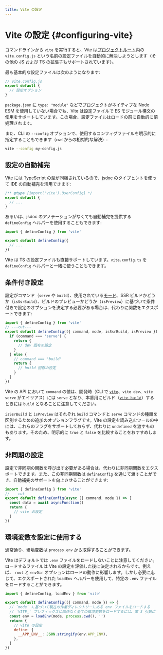 ```yaml
---
title: Vite の設定
---
```


# Vite の設定 {#configuring-vite}

コマンドラインから `vite` を実行すると、Vite は[プロジェクトルート](/guide/#index-html-and-project-root)内の `vite.config.js` という名前の設定ファイルを自動的に解決しようとします（その他の JS および TS の拡張子もサポートされています）。

最も基本的な設定ファイルは次のようになります:

```js
// vite.config.js
export default {
  // 設定オプション
}
```

`package.json` に `type: "module"` などでプロジェクトがネイティブな Node ESM を使用していない場合でも、Vite は設定ファイルで ES モジュール構文の使用をサポートしています。この場合、設定ファイルはロードの前に自動的に前処理されます。

また、CLI の `--config` オプションで、使用するコンフィグファイルを明示的に指定することもできます（`cwd` からの相対的な解決）:

```bash
vite --config my-config.js
```

## 設定の自動補完

Vite には TypeScript の型が同梱されているので、jsdoc のタイプヒントを使って IDE の自動補完を活用できます:

```js
/** @type {import('vite').UserConfig} */
export default {
  // ...
}
```

あるいは、jsdoc のアノテーションがなくても自動補完を提供する `defineConfig` ヘルパーを使用することもできます:

```js
import { defineConfig } from 'vite'

export default defineConfig({
  // ...
})
```

Vite は TS の設定ファイルも直接サポートしています。`vite.config.ts` を `defineConfig` ヘルパーと一緒に使うこともできます。

## 条件付き設定

設定がコマンド（`serve` や `build`）、使用されている[モード](/guide/env-and-mode)、SSR ビルドかどうか（`isSsrBuild`）、ビルドのプレビューかどうか（`isPreview`）に基づいて条件付きで設定のオプションを決定する必要がある場合は、代わりに関数をエクスポートできます:

```js twoslash
import { defineConfig } from 'vite'
// ---cut---
export default defineConfig(({ command, mode, isSsrBuild, isPreview }) => {
  if (command === 'serve') {
    return {
      // dev 固有の設定
    }
  } else {
    // command === 'build'
    return {
      // build 固有の設定
    }
  }
})
```

Vite の API において `command` の値は、開発時（CLI で [`vite`](/guide/cli#vite)、`vite dev`、`vite serve` がエイリアス）には `serve` となり、本番用にビルド（[`vite build`](/guide/cli#vite-build)）するときには `build` となることに注意してください。

`isSsrBuild` と `isPreview` はそれぞれ `build` コマンドと `serve` コマンドの種類を区別するための追加のオプションフラグです。Vite の設定を読み込むツールの中には、これらのフラグをサポートしておらず、代わりに `undefined` を渡すものもあります。そのため、明示的に `true` と `false` を比較することをおすすめします。

## 非同期の設定

設定で非同期の関数を呼び出す必要がある場合は、代わりに非同期関数をエクスポートできます。また、この非同期関数は `defineConfig` を通じて渡すことができ、自動補完のサポートを向上させることができます:

```js twoslash
import { defineConfig } from 'vite'
// ---cut---
export default defineConfig(async ({ command, mode }) => {
  const data = await asyncFunction()
  return {
    // vite の設定
  }
})
```

## 環境変数を設定に使用する

通常通り、環境変数は `process.env` から取得することができます。

Vite はデフォルトでは `.env` ファイルをロードしないことに注意してください。ロードするファイルは Vite の設定を評価した後に決定されるからです。例えば、 `root` と `envDir` オプションはロードの動作に影響します。しかし必要に応じて、エクスポートされた `loadEnv` ヘルパーを使用して、特定の `.env` ファイルをロードすることができます。

```js twoslash
import { defineConfig, loadEnv } from 'vite'

export default defineConfig(({ command, mode }) => {
  // `mode` に基づいて現在の作業ディレクトリーにある env ファイルをロードする
  // `VITE_` プレフィックスに関係なく全ての環境変数をロードするには、第 3 引数に '' を設定します
  const env = loadEnv(mode, process.cwd(), '')
  return {
    // vite の設定
    define: {
      __APP_ENV__: JSON.stringify(env.APP_ENV),
    },
  }
})
```
